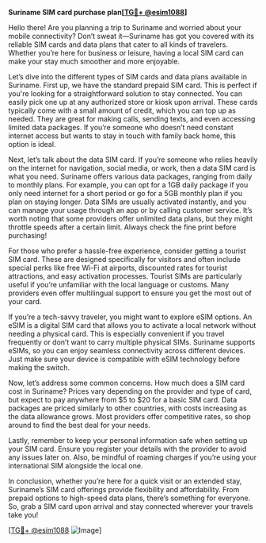 **Suriname SIM card purchase plan[[TG💪+ @esim1088](https://t.me/s/esim1088)]**

Hello there! Are you planning a trip to Suriname and worried about your mobile connectivity? Don’t sweat it—Suriname has got you covered with its reliable SIM cards and data plans that cater to all kinds of travelers. Whether you’re here for business or leisure, having a local SIM card can make your stay much smoother and more enjoyable.

Let’s dive into the different types of SIM cards and data plans available in Suriname. First up, we have the standard prepaid SIM card. This is perfect if you're looking for a straightforward solution to stay connected. You can easily pick one up at any authorized store or kiosk upon arrival. These cards typically come with a small amount of credit, which you can top up as needed. They are great for making calls, sending texts, and even accessing limited data packages. If you’re someone who doesn’t need constant internet access but wants to stay in touch with family back home, this option is ideal.

Next, let’s talk about the data SIM card. If you’re someone who relies heavily on the internet for navigation, social media, or work, then a data SIM card is what you need. Suriname offers various data packages, ranging from daily to monthly plans. For example, you can opt for a 1GB daily package if you only need internet for a short period or go for a 5GB monthly plan if you plan on staying longer. Data SIMs are usually activated instantly, and you can manage your usage through an app or by calling customer service. It’s worth noting that some providers offer unlimited data plans, but they might throttle speeds after a certain limit. Always check the fine print before purchasing!

For those who prefer a hassle-free experience, consider getting a tourist SIM card. These are designed specifically for visitors and often include special perks like free Wi-Fi at airports, discounted rates for tourist attractions, and easy activation processes. Tourist SIMs are particularly useful if you’re unfamiliar with the local language or customs. Many providers even offer multilingual support to ensure you get the most out of your card.

If you’re a tech-savvy traveler, you might want to explore eSIM options. An eSIM is a digital SIM card that allows you to activate a local network without needing a physical card. This is especially convenient if you travel frequently or don’t want to carry multiple physical SIMs. Suriname supports eSIMs, so you can enjoy seamless connectivity across different devices. Just make sure your device is compatible with eSIM technology before making the switch.

Now, let’s address some common concerns. How much does a SIM card cost in Suriname? Prices vary depending on the provider and type of card, but expect to pay anywhere from $5 to $20 for a basic SIM card. Data packages are priced similarly to other countries, with costs increasing as the data allowance grows. Most providers offer competitive rates, so shop around to find the best deal for your needs.

Lastly, remember to keep your personal information safe when setting up your SIM card. Ensure you register your details with the provider to avoid any issues later on. Also, be mindful of roaming charges if you’re using your international SIM alongside the local one.

In conclusion, whether you’re here for a quick visit or an extended stay, Suriname’s SIM card offerings provide flexibility and affordability. From prepaid options to high-speed data plans, there’s something for everyone. So, grab a SIM card upon arrival and stay connected wherever your travels take you!

[[TG💪+ @esim1088](https://t.me/s/esim1088) ![Image](https://i.postimg.cc/Y0z9fWf4/image.png)]